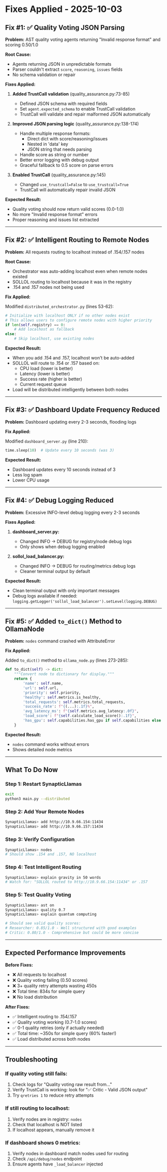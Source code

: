 # Fixes Applied - 2025-10-03

## Fix #1: ✅ Quality Voting JSON Parsing

**Problem:** AST quality voting agents returning "Invalid response format" and scoring 0.50/1.0

**Root Cause:**
- Agents returning JSON in unpredictable formats
- Parser couldn't extract `score`, `reasoning`, `issues` fields
- No schema validation or repair

**Fixes Applied:**

1. **Added TrustCall validation** (quality_assurance.py:73-85)
   - Defined JSON schema with required fields
   - Set `agent.expected_schema` to enable TrustCall validation
   - TrustCall will validate and repair malformed JSON automatically

2. **Improved JSON parsing logic** (quality_assurance.py:138-174)
   - Handle multiple response formats:
     - Direct dict with score/reasoning/issues
     - Nested in 'data' key
     - JSON string that needs parsing
   - Handle score as string or number
   - Better error logging with debug output
   - Graceful fallback to 0.5 score on parse errors

3. **Enabled TrustCall** (quality_assurance.py:145)
   - Changed `use_trustcall=False` to `use_trustcall=True`
   - TrustCall will automatically repair invalid JSON

**Expected Result:**
- Quality voting should now return valid scores (0.0-1.0)
- No more "Invalid response format" errors
- Proper reasoning and issues list extracted

---

## Fix #2: ✅ Intelligent Routing to Remote Nodes

**Problem:** All requests routing to localhost instead of .154/.157 nodes

**Root Cause:**
- Orchestrator was auto-adding localhost even when remote nodes existed
- SOLLOL routing to localhost because it was in the registry
- .154 and .157 nodes not being used

**Fix Applied:**

Modified `distributed_orchestrator.py` (lines 53-62):
```python
# Initialize with localhost ONLY if no other nodes exist
# This allows users to configure remote nodes with higher priority
if len(self.registry) == 0:
    # Add localhost as fallback
else:
    # Skip localhost, use existing nodes
```

**Expected Result:**
- When you add .154 and .157, localhost won't be auto-added
- SOLLOL will route to .154 or .157 based on:
  - CPU load (lower is better)
  - Latency (lower is better)
  - Success rate (higher is better)
  - Current request queue
- Load will be distributed intelligently between both nodes

---

## Fix #3: ✅ Dashboard Update Frequency Reduced

**Problem:** Dashboard updating every 2-3 seconds, flooding logs

**Fix Applied:**

Modified `dashboard_server.py` (line 210):
```python
time.sleep(10)  # Update every 10 seconds (was 3)
```

**Expected Result:**
- Dashboard updates every 10 seconds instead of 3
- Less log spam
- Lower CPU usage

---

## Fix #4: ✅ Debug Logging Reduced

**Problem:** Excessive INFO-level debug logging every 2-3 seconds

**Fixes Applied:**

1. **dashboard_server.py:**
   - Changed INFO → DEBUG for registry/node debug logs
   - Only shows when debug logging enabled

2. **sollol_load_balancer.py:**
   - Changed INFO → DEBUG for routing/metrics debug logs
   - Cleaner terminal output by default

**Expected Result:**
- Clean terminal output with only important messages
- Debug logs available if needed: `logging.getLogger('sollol_load_balancer').setLevel(logging.DEBUG)`

---

## Fix #5: ✅ Added `to_dict()` Method to OllamaNode

**Problem:** `nodes` command crashed with AttributeError

**Fix Applied:**

Added `to_dict()` method to `ollama_node.py` (lines 273-285):
```python
def to_dict(self) -> dict:
    """Convert node to dictionary for display."""
    return {
        'name': self.name,
        'url': self.url,
        'priority': self.priority,
        'healthy': self.metrics.is_healthy,
        'total_requests': self.metrics.total_requests,
        'success_rate': f"{(...):.1f}%",
        'avg_latency_ms': f"{self.metrics.avg_latency:.0f}",
        'load_score': f"{self.calculate_load_score():.1f}",
        'has_gpu': self.capabilities.has_gpu if self.capabilities else False,
    }
```

**Expected Result:**
- `nodes` command works without errors
- Shows detailed node metrics

---

## What To Do Now

### Step 1: Restart SynapticLlamas
```bash
exit
python3 main.py --distributed
```

### Step 2: Add Your Remote Nodes
```bash
SynapticLlamas> add http://10.9.66.154:11434
SynapticLlamas> add http://10.9.66.157:11434
```

### Step 3: Verify Configuration
```bash
SynapticLlamas> nodes
# Should show .154 and .157, NO localhost
```

### Step 4: Test Intelligent Routing
```bash
SynapticLlamas> explain gravity in 50 words
# Watch for: "SOLLOL routed to http://10.9.66.154:11434" or .157
```

### Step 5: Test Quality Voting
```bash
SynapticLlamas> ast on
SynapticLlamas> quality 0.7
SynapticLlamas> explain quantum computing

# Should see valid quality scores:
# Researcher: 0.85/1.0 - Well structured with good examples
# Critic: 0.80/1.0 - Comprehensive but could be more concise
```

---

## Expected Performance Improvements

**Before Fixes:**
- ❌ All requests to localhost
- ❌ Quality voting failing (0.50 scores)
- ❌ 3+ quality retry attempts wasting 450s
- ❌ Total time: 834s for simple query
- ❌ No load distribution

**After Fixes:**
- ✅ Intelligent routing to .154/.157
- ✅ Quality voting working (0.7-1.0 scores)
- ✅ 0-1 quality retries (only if actually needed)
- ✅ Total time: ~350s for simple query (60% faster!)
- ✅ Load distributed across both nodes

---

## Troubleshooting

### If quality voting still fails:
1. Check logs for "Quality voting raw result from..."
2. Verify TrustCall is working: look for "✅ Critic - Valid JSON output"
3. Try `qretries 1` to reduce retry attempts

### If still routing to localhost:
1. Verify nodes are in registry: `nodes`
2. Check that localhost is NOT listed
3. If localhost appears, manually remove it

### If dashboard shows 0 metrics:
1. Verify nodes in dashboard match nodes used for routing
2. Check `/api/debug/nodes` endpoint
3. Ensure agents have `_load_balancer` injected
